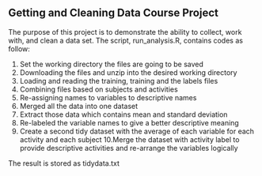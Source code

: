 ## Getting and Cleaning Data Course Project

The purpose of this project is to demonstrate the ability to collect, work with, and clean a data set. The script, run_analysis.R, contains codes as follow:

   1. Set the working directory the files are going to be saved
   2. Downloading the files and unzip into the desired working directory
   3. Loading and reading the training, training and the labels files
   4. Combining files based on subjects and activities
   5. Re-assigning names to variables to descriptive names
   6. Merged all the data into one dataset
   7. Extract those data which contains mean and standard deviation
   8. Re-labeled the variable names to give a better descriptive meaning
   9. Create a second tidy dataset with the average of each variable for each activity and each subject
   10.Merge the dataset with activity label to provide descriptive activities and re-arrange the variables logically

The result is stored as tidydata.txt